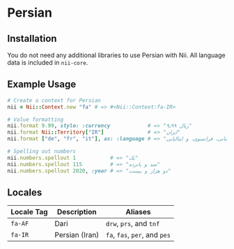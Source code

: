 <!-- This file has been generated. Source: languages/_template.md.erb -->

# Persian

## Installation

You do not need any additional libraries to use Persian with Nii.
All language data is included in `nii-core`.

## Example Usage

``` ruby
# Create a context for Persian
nii = Nii::Context.new "fa" # => #<Nii::Context:fa-IR>

# Value formatting
nii.format 9.99, style: :currency            # => "‎ریال ۹٫۹۹"
nii.format Nii::Territory["IR"]              # => "ایران"
nii.format ["de", "fr", "it"], as: :language # => "آلمانی،‏ فرانسوی، و ایتالیایی"

# Spelling out numbers
nii.numbers.spellout 1           # => "یک"
nii.numbers.spellout 115         # => "صد و پانزده"
nii.numbers.spellout 2020, :year # => "دو هزار و بیست"
```


## Locales

<table>
  <thead>
    <tr>
      <th>Locale Tag</th>
      <th>Description</th>
      <th>Aliases</th>
    </tr>
  </thead>
  <tbody>
    <tr>
      <td><code>fa-AF</code></td>
      <td>Dari</td>
      <td><code>drw</code>, <code>prs</code>, and <code>tnf</code></td>
    </tr>
    <tr>
      <td><code>fa-IR</code></td>
      <td>Persian (Iran)</td>
      <td><code>fa</code>, <code>fas</code>, <code>per</code>, and <code>pes</code></td>
    </tr>
  </tbody>
</table>

